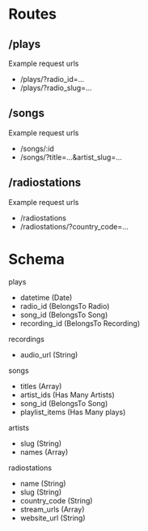 # Routes

## /plays

Example request urls

 * /plays/?radio_id=...
 * /plays/?radio_slug=...


## /songs

Example request urls

 * /songs/:id
 * /songs/?title=...&artist_slug=...


## /radiostations

Example request urls

 * /radiostations
 * /radiostations/?country_code=...


# Schema

plays
 - datetime (Date)
 - radio_id (BelongsTo Radio)
 - song_id (BelongsTo Song)
 - recording_id (BelongsTo Recording)

recordings
 - audio_url (String)

songs
 - titles (Array)
 - artist_ids (Has Many Artists)
 - song_id (BelongsTo Song)
 - playlist_items (Has Many plays)

artists
 - slug (String)
 - names (Array)

radiostations
 - name (String)
 - slug (String)
 - country_code (String)
 - stream_urls (Array)
 - website_url (String)
